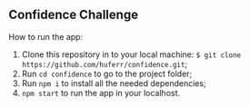 ## Confidence Challenge

How to run the app:

1. Clone this repository in to your local machine: `$ git clone https://github.com/huferr/confidence.git`;
2. Run `cd confidence` to go to the project folder;
3. Run `npm i` to install all the needed dependencies;
4. `npm start` to run the app in your localhost.
